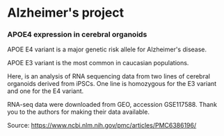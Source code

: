 # Alzheimer's project
### APOE4 expression in cerebral organoids

APOE E4 variant is a major genetic risk allele for Alzheimer's disease.

APOE E3 variant is the most common in caucasian populations.

Here, is an analysis of RNA sequencing data from two lines of cerebral organoids derived from iPSCs. One line is homozygous for the E3 variant and one for the E4 variant.

RNA-seq data were downloaded from GEO, accession GSE117588. Thank you to the authors for making their data available.

Source: https://www.ncbi.nlm.nih.gov/pmc/articles/PMC6386196/
